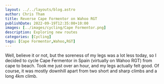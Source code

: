 ```yaml
---
layout: ../../layouts/blog.astro
author: Chris Tham
title: Reverse Cape Formentor on Wahoo RGT
publishDate: 2022-09-19T12:35:00+10:00
images: [../images/cycling/Cape Formentor.png]
description: Exploring new routes
categories: [Cycling]
tags: [Cape Formentor,Wahoo,RGT]
---
```


Well, believe it or not, but the soreness of my legs was a lot less today, so I decided to cycle Cape Fermentor in Spain (virtually on Wahoo RGT) from cape to beach. Took me just over an hour, and my legs actually felt good. Of course, it was mostly downhill apart from two short and sharp climbs and a long 4km climb.